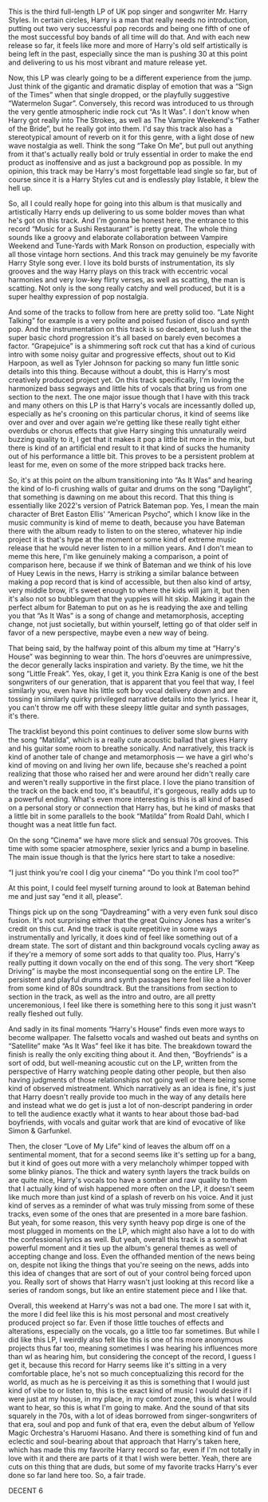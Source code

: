 This is the third full-length LP of UK pop singer and songwriter Mr. Harry Styles. In certain circles, Harry is a man that really needs no introduction, putting out two very successful pop records and being one fifth of one of the most successful boy bands of all time will do that. And with each new release so far, it feels like more and more of Harry's old self artistically is being left in the past, especially since the man is pushing 30 at this point and delivering to us his most vibrant and mature release yet.

Now, this LP was clearly going to be a different experience from the jump. Just think of the gigantic and dramatic display of emotion that was a “Sign of the Times” when that single dropped, or the playfully suggestive “Watermelon Sugar”. Conversely, this record was introduced to us through the very gentle atmospheric indie rock cut “As It Was”. I don't know when Harry got really into The Strokes, as well as The Vampire Weekend's “Father of the Bride”, but he really got into them. I'd say this track also has a stereotypical amount of reverb on it for this genre, with a light dose of new wave nostalgia as well. Think the song “Take On Me”, but pull out anything from it that's actually really bold or truly essential in order to make the end product as inoffensive and as just a background pop as possible. In my opinion, this track may be Harry's most forgettable lead single so far, but of course since it is a Harry Styles cut and is endlessly play listable, it blew the hell up.

So, all I could really hope for going into this album is that musically and artistically Harry ends up delivering to us some bolder moves than what he's got on this track. And I'm gonna be honest here, the entrance to this record “Music for a Sushi Restaurant” is pretty great. The whole thing sounds like a groovy and elaborate collaboration between Vampire Weekend and Tune-Yards with Mark Ronson on production, especially with all those vintage horn sections. And this track may genuinely be my favorite Harry Style song ever. I love its bold bursts of instrumentation, its sly grooves and the way Harry plays on this track with eccentric vocal harmonies and very low-key flirty verses, as well as scatting, the man is scatting. Not only is the song really catchy and well produced, but it is a super healthy expression of pop nostalgia.

And some of the tracks to follow from here are pretty solid too. “Late Night Talking” for example is a very polite and poised fusion of disco and synth pop. And the instrumentation on this track is so decadent, so lush that the super basic chord progression it's all based on barely even becomes a factor. “Grapejuice” is a shimmering soft rock cut that has a kind of curious intro with some noisy guitar and progressive effects, shout out to Kid Harpoon, as well as Tyler Johnson for packing so many fun little sonic details into this thing. Because without a doubt, this is Harry's most creatively produced project yet. On this track specifically, I'm loving the harmonized bass segways and little hits of vocals that bring us from one section to the next. The one major issue though that I have with this track and many others on this LP is that Harry's vocals are incessantly dolled up, especially as he's crooning on this particular chorus, it kind of seems like over and over and over again we're getting like these really tight either overdubs or chorus effects that give Harry singing this unnaturally weird buzzing quality to it, I get that it makes it pop a little bit more in the mix, but there is kind of an artificial end result to it that kind of sucks the humanity out of his performance a little bit. This proves to be a persistent problem at least for me, even on some of the more stripped back tracks here.

So, it's at this point on the album transitioning into “As It Was” and hearing the kind of lo-fi crushing walls of guitar and drums on the song “Daylight”, that something is dawning on me about this record. That this thing is essentially like 2022's version of Patrick Bateman pop. Yes, I mean the main character of Bret Easton Ellis' “American Psycho”, which I know like in the music community is kind of meme to death, because you have Bateman there with the album ready to listen to on the stereo, whatever hip indie project it is that's hype at the moment or some kind of extreme music release that he would never listen to in a million years. And I don't mean to meme this here, I'm like genuinely making a comparison, a point of comparison here, because if we think of Bateman and we think of his love of Huey Lewis in the news, Harry is striking a similar balance between making a pop record that is kind of accessible, but then also kind of artsy, very middle brow, it's sweet enough to where the kids will jam it, but then it's also not so bubblegum that the yuppies will hit skip. Making it again the perfect album for Bateman to put on as he is readying the axe and telling you that “As It Was” is a song of change and metamorphosis, accepting change, not just societally, but within yourself, letting go of that older self in favor of a new perspective, maybe even a new way of being.

That being said, by the halfway point of this album my time at “Harry's House” was beginning to wear thin. The hors d'oeuvres are unimpressive, the decor generally lacks inspiration and variety. By the time, we hit the song “Little Freak”. Yes, okay, I get it, you think Ezra Kanig is one of the best songwriters of our generation, that is apparent that you feel that way, I feel similarly you, even have his little soft boy vocal delivery down and are tossing in similarly quirky privileged narrative details into the lyrics. I hear it, you can't throw me off with these sleepy little guitar and synth passages, it's there.

The tracklist beyond this point continues to deliver some slow burns with the song “Matilda”, which is a really cute acoustic ballad that gives Harry and his guitar some room to breathe sonically. And narratively, this track is kind of another tale of change and metamorphosis — we have a girl who's kind of moving on and living her own life, because she's reached a point realizing that those who raised her and were around her didn't really care and weren't really supportive in the first place. I love the piano transition of the track on the back end too, it's beautiful, it's gorgeous, really adds up to a powerful ending. What's even more interesting is this is all kind of based on a personal story or connection that Harry has, but he kind of masks that a little bit in some parallels to the book “Matilda” from Roald Dahl, which I thought was a neat little fun fact.

On the song “Cinema” we have more slick and sensual 70s grooves. This time with some spacier atmosphere, sexier lyrics and a bump in baseline. The main issue though is that the lyrics here start to take a nosedive:

“I just think you're cool
I dig your cinema”
“Do you think I'm cool too?”

At this point, I could feel myself turning around to look at Bateman behind me and just say “end it all, please”.

Things pick up on the song “Daydreaming” with a very even funk soul disco fusion. It's not surprising either that the great Quincy Jones has a writer's credit on this cut. And the track is quite repetitive in some ways instrumentally and lyrically, it does kind of feel like something out of a dream state. The sort of distant and thin background vocals cycling away as if they're a memory of some sort adds to that quality too. Plus, Harry's really putting it down vocally on the end of this song. The very short “Keep Driving” is maybe the most inconsequential song on the entire LP. The persistent and playful drums and synth passages here feel like a holdover from some kind of 80s soundtrack. But the transitions from section to section in the track, as well as the intro and outro, are all pretty unceremonious, I feel like there is something here to this song it just wasn't really fleshed out fully.

And sadly in its final moments “Harry's House” finds even more ways to become wallpaper. The falsetto vocals and washed out beats and synths on “Satellite” make “As It Was” feel like it has bite. The breakdown toward the finish is really the only exciting thing about it. And then, “Boyfriends” is a sort of odd, but well-meaning acoustic cut on the LP, written from the perspective of Harry watching people dating other people, but then also having judgments of those relationships not going well or there being some kind of observed mistreatment. Which narratively as an idea is fine, it's just that Harry doesn't really provide too much in the way of any details here and instead what we do get is just a lot of non-descript pandering in order to tell the audience exactly what it wants to hear about those bad-bad boyfriends, with vocals and guitar work that are kind of evocative of like Simon & Garfunkel.

Then, the closer “Love of My Life” kind of leaves the album off on a sentimental moment, that for a second seems like it's setting up for a bang, but it kind of goes out more with a very melancholy whimper topped with some blinky pianos. The thick and watery synth layers the track builds on are quite nice, Harry's vocals too have a somber and raw quality to them that I actually kind of wish happened more often on the LP, it doesn't seem like much more than just kind of a splash of reverb on his voice. And it just kind of serves as a reminder of what was truly missing from some of these tracks, even some of the ones that are presented in a more bare fashion. But yeah, for some reason, this very synth heavy pop dirge is one of the most plugged in moments on the LP, which might also have a lot to do with the confessional lyrics as well. But yeah, overall this track is a somewhat powerful moment and it ties up the album's general themes as well of accepting change and loss. Even the offhanded mention of the news being on, despite not liking the things that you're seeing on the news, adds into this idea of changes that are sort of out of your control being forced upon you. Really sort of shows that Harry wasn't just looking at this record like a series of random songs, but like an entire statement piece and I like that.

Overall, this weekend at Harry's was not a bad one. The more I sat with it, the more I did feel like this is his most personal and most creatively produced project so far. Even if those little touches of effects and alterations, especially on the vocals, go a little too far sometimes. But while I did like this LP, I weirdly also felt like this is one of his more anonymous projects thus far too, meaning sometimes I was hearing his influences more than wI as hearing him, but considering the concept of the record, I guess I get it, because this record for Harry seems like it's sitting in a very comfortable place, he's not so much conceptualizing this record for the world, as much as he is perceiving it as this is something that I would just kind of vibe to or listen to, this is the exact kind of music I would desire if I were just at my house, in my place, in my comfort zone, this is what I would want to hear, so this is what I'm going to make. And the sound of that sits squarely in the 70s, with a lot of ideas borrowed from singer-songwriters of that era, soul and pop and funk of that era, even the debut album of Yellow Magic Orchestra's Haruomi Hasano. And there is something kind of fun and eclectic and soul-bearing about that approach that Harry's taken here, which has made this my favorite Harry record so far, even if I'm not totally in love with it and there are parts of it that I wish were better. Yeah, there are cuts on this thing that are duds, but some of my favorite tracks Harry's ever done so far land here too. So, a fair trade.

DECENT 6
